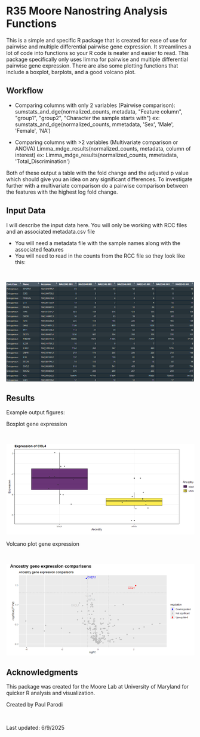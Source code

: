 # R35 Moore Nanostring Analysis Functions

This is a simple and specific R package that is created for ease of use for pairwise and 
multiple differential pairwise gene expression. It streamlines a lot of code into functions
so your R code is neater and easier to read. This package specifically only uses limma for pairwise
and multiple differential pairwise gene expression. There are also some plotting functions
that include a boxplot, barplots, and a good volcano plot. 

## Workflow
- Comparing columns with only 2 variables (Pairwise comparison):
  sumstats_and_dge(normalized_counts, metadata, "Feature column", "group1", "group2", "Character the sample starts with")
  ex: sumstats_and_dge(normalized_counts, mmetadata, 'Sex', 'Male', 'Female', 'NA')

- Comparing columns with >2 variables (Multivariate comparison or ANOVA)
  Limma_mdge_results(normalized_counts, metadata, column of interest)
  ex: Limma_mdge_results(normalized_counts, mmetadata, 'Total_Discrimination')

Both of these output a table with the fold change and the adjusted p value which should give you an idea on any significant differences.
To investigate further with a multivariate comparison do a pairwise comparison between the features with the highest log fold change.



## Input Data

I will describe the input data here. You will only be working with RCC files and an associated metadata.csv file  
- You will need a metadata file with the sample names along with the associated features
- You will need to read in the counts from the RCC file so they look like this:
 
<br> 

![Screenshot of the application](./Raw_counts_table.png)


## Results

Example output figures:

Boxplot gene expression

<br>

![Screenshot of the application](./CCL4_expression.png)

Volcano plot gene expression

<br>

![Screenshot of the application](./Ancestry_gene_expression.png)

## Acknowledgments
This package was created for the Moore Lab at University of Maryland for quicker R analysis and visualization.
<br>

Created by Paul Parodi

<br>

Last updated: 6/9/2025

